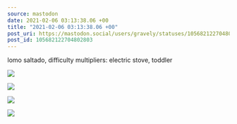 ```yaml
---
source: mastodon
date: 2021-02-06 03:13:38.06 +00
title: "2021-02-06 03:13:38.06 +00"
post_uri: https://mastodon.social/users/gravely/statuses/105682122704802803
post_id: 105682122704802803
---
```

lomo saltado, difficulty multipliers: electric stove, toddler


![](/images/105682122247994725.jpg)

![](/images/105682122380925181.jpg)

![](/images/105682122522530419.jpg)

![](/images/105682122641979272.jpg)

